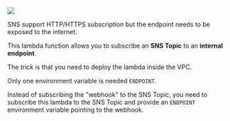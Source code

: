 ![](http://joseoncode.com.s3.amazonaws.com/github/sns-subscribe-internal.png)

SNS support HTTP/HTTPS subscription but the endpoint needs to be exposed to the internet.

This lambda function allows you to subscribe an **SNS Topic** to an **internal endpoint**.

The trick is that you need to deploy the lambda inside the VPC.

Only one environment variable is needed `ENDPOINT`.

Instead of subscribing the "webhook" to the SNS Topic, you need to subscribe this lambda to the SNS Topic and provide an `ENDPOINT` environment variable pointing to the webhook.

